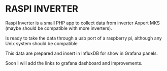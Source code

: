# RASPI INVERTER

Raspi Inverter is a small PHP app to collect data from inverter Axpert MKS (maybe should be compatible with more inverters).

Is ready to take the data through a usb port of a raspberry pi, although any Unix system should be compatible

This data are prepared and insert in InfluxDB for show in Grafana panels.

Soon I will add the links to grafana dashboard and improvements.

